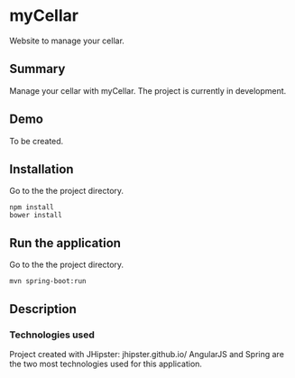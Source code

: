 # myCellar

Website to manage your cellar.

## Summary

Manage your cellar with myCellar.
The project is currently in development.

## Demo
To be created.

## Installation
Go to the the project directory.
```
npm install
bower install
```

## Run the application
Go to the the project directory.
```
mvn spring-boot:run
```

## Description

### Technologies used
Project created with JHipster: jhipster.github.io/
AngularJS and Spring are the two most technologies used for this application.
